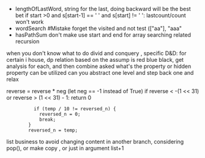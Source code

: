 * lengthOfLastWord, string for the last, doing backward will be the best bet
  if start >0 and s[start-1] == ' ' and s[start] != ' ':
  lastcount/count won't work 
* wordSearch 
  #Mistake forget the visited and not test (["aa"], "aaa"
* hasPathSum don't make 
use start and end for array searching related recursion

when you don't know what to do divid and conquery , specific D&D: for certain i house, dp relation based on the assump is red blue black, get analysis for each, and then combine 
asked what's the property or hidden property can be utilized
can you abstract one level and step back one and relax

reverse = reverse * neg (let neg == -1 instead of True)
if reverse < -(1 << 31) or reverse > (1 << 31) - 1:
            return 0

              if (temp / 10 != reversed_n) {
                reversed_n = 0;
                break;
            }
            reversed_n = temp;


list business to avoid changing content in another branch, considering pop(), or make copy , or just in  argument list+1